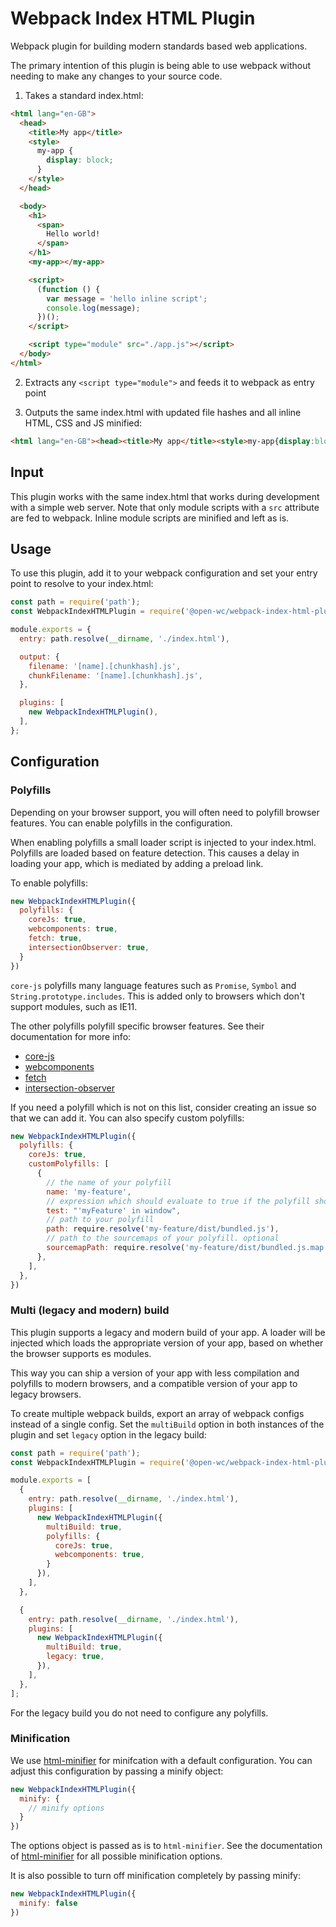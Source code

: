 # Webpack Index HTML Plugin

[//]: # (AUTO INSERT HEADER PREPUBLISH)

Webpack plugin for building modern standards based web applications.

The primary intention of this plugin is being able to use webpack without needing to make any changes to your source code.

1. Takes a standard index.html:
```html
<html lang="en-GB">
  <head>
    <title>My app</title>
    <style>
      my-app {
        display: block;
      }
    </style>
  </head>

  <body>
    <h1>
      <span>
        Hello world!
      </span>
    </h1>
    <my-app></my-app>

    <script>
      (function () {
        var message = 'hello inline script';
        console.log(message);
      })();
    </script>

    <script type="module" src="./app.js"></script>
  </body>
</html>
```

2. Extracts any `<script type="module">` and feeds it to webpack as entry point

3. Outputs the same index.html with updated file hashes and all inline HTML, CSS and JS minified:
```html
<html lang="en-GB"><head><title>My app</title><style>my-app{display:block}</style></head><body><h1><span>Hello world!</span></h1><my-app></my-app><script>console.log("hello inline script");</script><script src="app.202933f045cc9f6cdf51.js"></script></body></html>
```

## Input
This plugin works with the same index.html that works during development with a simple web server. Note that only module scripts with a `src` attribute are fed to webpack. Inline module scripts are minified and left as is.

## Usage
To use this plugin, add it to your webpack configuration and set your entry point to resolve to your index.html:

```js
const path = require('path');
const WebpackIndexHTMLPlugin = require('@open-wc/webpack-index-html-plugin');

module.exports = {
  entry: path.resolve(__dirname, './index.html'),

  output: {
    filename: '[name].[chunkhash].js',
    chunkFilename: '[name].[chunkhash].js',
  },

  plugins: [
    new WebpackIndexHTMLPlugin(),
  ],
};
```

## Configuration

### Polyfills
Depending on your browser support, you will often need to polyfill browser features. You can enable polyfills in the configuration.

When enabling polyfills a small loader script is injected to your index.html. Polyfills are loaded based on feature detection. This causes a delay in loading your app, which is mediated by adding a preload link.

To enable polyfills:
```js
new WebpackIndexHTMLPlugin({
  polyfills: {
    coreJs: true,
    webcomponents: true,
    fetch: true,
    intersectionObserver: true,
  }
})
```

`core-js` polyfills many language features such as `Promise`, `Symbol` and `String.prototype.includes`. This is added only to browsers which don't support modules, such as IE11.

The other polyfills polyfill specific browser features. See their documentation for more info:
- [core-js](https://github.com/zloirock/core-js)
- [webcomponents](https://github.com/webcomponents/webcomponentsjs)
- [fetch](https://github.com/github/fetch)
- [intersection-observer](https://github.com/w3c/IntersectionObserver)

If you need a polyfill which is not on this list, consider creating an issue so that we can add it. You can also specify custom polyfills:
```js
new WebpackIndexHTMLPlugin({
  polyfills: {
    coreJs: true,
    customPolyfills: [
      {
        // the name of your polyfill
        name: 'my-feature',
        // expression which should evaluate to true if the polyfill should be loaded
        test: "'myFeature' in window",
        // path to your polyfill
        path: require.resolve('my-feature/dist/bundled.js'),
        // path to the sourcemaps of your polyfill. optional
        sourcemapPath: require.resolve('my-feature/dist/bundled.js.map'),
      },
    ],
  },
})
```

### Multi (legacy and modern) build
This plugin supports a legacy and modern build of your app. A loader will be injected which loads the appropriate version of your app, based on whether the browser supports es modules.

This way you can ship a version of your app with less compilation and polyfills to modern browsers, and a compatible version of your app to legacy browsers.

To create multiple webpack builds, export an array of webpack configs instead of a single config. Set the `multiBuild` option in both instances of the plugin and set `legacy` option in the legacy build:

```javascript
const path = require('path');
const WebpackIndexHTMLPlugin = require('@open-wc/webpack-index-html-plugin');

module.exports = [
  {
    entry: path.resolve(__dirname, './index.html'),
    plugins: [
      new WebpackIndexHTMLPlugin({
        multiBuild: true,
        polyfills: {
          coreJs: true,
          webcomponents: true,
        }
      }),
    ],
  },

  {
    entry: path.resolve(__dirname, './index.html'),
    plugins: [
      new WebpackIndexHTMLPlugin({
        multiBuild: true,
        legacy: true,
      }),
    ],
  },
];
```

For the legacy build you do not need to configure any polyfills.

### Minification
We use [html-minifier](https://github.com/kangax/html-minifier) for minifcation with a default configuration. You can adjust this configuration by passing a minify object:
```js
new WebpackIndexHTMLPlugin({
  minify: {
    // minify options
  }
})
```

The options object is passed as is to `html-minifier`. See the documentation of [html-minifier](https://github.com/kangax/html-minifier) for all possible minification options.

It is also possible to turn off minification completely by passing minify:
```js
new WebpackIndexHTMLPlugin({
  minify: false
})
```
